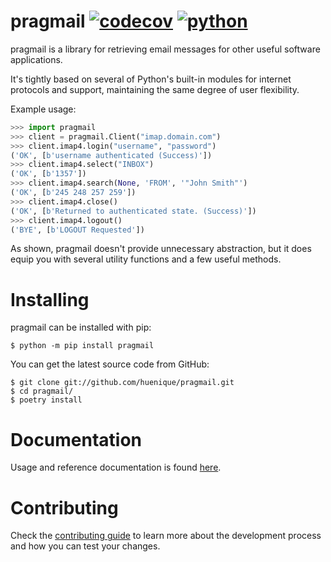 # pragmail [![codecov](https://codecov.io/gh/huenique/pragmail/branch/main/graph/badge.svg?token=XXYW6MUCY4)](https://codecov.io/gh/huenique/pragmail) [![python](https://img.shields.io/badge/python-3.9+-blue.svg)](https://www.python.org/downloads/release/python-360/)

pragmail is a library for retrieving email messages for other useful software applications.

It's tightly based on several of Python's built-in modules for internet protocols and support, maintaining the same degree of user flexibility.

Example usage:
```python
>>> import pragmail
>>> client = pragmail.Client("imap.domain.com")
>>> client.imap4.login("username", "password")
('OK', [b'username authenticated (Success)'])
>>> client.imap4.select("INBOX")
('OK', [b'1357'])
>>> client.imap4.search(None, 'FROM', '"John Smith"')
('OK', [b'245 248 257 259'])
>>> client.imap4.close()
('OK', [b'Returned to authenticated state. (Success)'])
>>> client.imap4.logout()
('BYE', [b'LOGOUT Requested'])
```

As shown, pragmail doesn't provide unnecessary abstraction, but it does equip you with several utility functions and a few useful methods.

# Installing

pragmail can be installed with pip:
```
$ python -m pip install pragmail
```

You can get the latest source code from GitHub:
```
$ git clone git://github.com/huenique/pragmail.git
$ cd pragmail/
$ poetry install
```

# Documentation

Usage and reference documentation is found [here](https://github.com/huenique/pragmail/tree/main/docs).

# Contributing

Check the [contributing guide](https://github.com/huenique/pragmail/blob/main/.github/CONTRIBUTING.md) to learn more about the development process and how you can test your changes.
